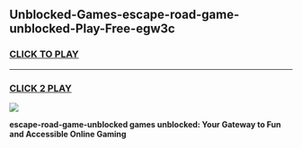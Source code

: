 
## Unblocked-Games-escape-road-game-unblocked-Play-Free-egw3c
<h3>
<a href="https://premium76.site?title=escape-road-game-unblocked&ref=18A1">CLICK TO PLAY</a></h3>
<hr>

<h3>
<a href="https://premium76.site?title=escape-road-game-unblocked&ref=18A1">CLICK 2 PLAY</a>
  
</h3>

<a href="https://premium76.site?title=escape-road-game-unblocked&ref=18A1"><img src="https://clearcache.store/games.png"></a>


**escape-road-game-unblocked games unblocked: Your Gateway to Fun and Accessible Online Gaming**
